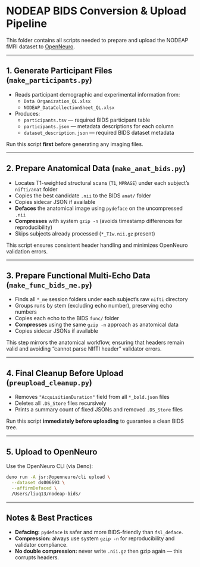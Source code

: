 # NODEAP BIDS Conversion & Upload Pipeline

This folder contains all scripts needed to prepare and upload the NODEAP fMRI dataset to [OpenNeuro](https://openneuro.org/).

---

## 1. Generate Participant Files (`make_participants.py`)

- Reads participant demographic and experimental information from:
  - `Data Organization_QL.xlsx`
  - `NODEAP_DataCollectionSheet_QL.xlsx`
- Produces:
  - `participants.tsv` — required BIDS participant table
  - `participants.json` — metadata descriptions for each column
  - `dataset_description.json` — required BIDS dataset metadata

Run this script **first** before generating any imaging files.

---

## 2. Prepare Anatomical Data (`make_anat_bids.py`)

- Locates T1-weighted structural scans (`T1`, `MPRAGE`) under each subject’s `nifti/anat` folder
- Copies the best candidate `.nii` to the BIDS `anat/` folder
- Copies sidecar JSON if available
- **Defaces** the anatomical image using `pydeface` on the uncompressed `.nii`
- **Compresses** with system `gzip -n` (avoids timestamp differences for reproducibility)
- Skips subjects already processed (`*_T1w.nii.gz` present)

This script ensures consistent header handling and minimizes OpenNeuro validation errors.

---

## 3. Prepare Functional Multi-Echo Data (`make_func_bids_me.py`)

- Finds all `*_me` session folders under each subject’s raw `nifti` directory
- Groups runs by stem (excluding echo number), preserving echo numbers
- Copies each echo to the BIDS `func/` folder
- **Compresses** using the same `gzip -n` approach as anatomical data
- Copies sidecar JSONs if available

This step mirrors the anatomical workflow, ensuring that headers remain valid and avoiding “cannot parse NIfTI header” validator errors.

---

## 4. Final Cleanup Before Upload (`preupload_cleanup.py`)

- Removes `"AcquisitionDuration"` field from all `*_bold.json` files
- Deletes all `.DS_Store` files recursively
- Prints a summary count of fixed JSONs and removed `.DS_Store` files

Run this script **immediately before uploading** to guarantee a clean BIDS tree.

---

## 5. Upload to OpenNeuro

Use the OpenNeuro CLI (via Deno):

```bash
deno run -A jsr:@openneuro/cli upload \
  --dataset ds006693 \
  --affirmDefaced \
  /Users/liuq13/nodeap-bids/
```

---

## Notes & Best Practices

- **Defacing:** `pydeface` is safer and more BIDS-friendly than `fsl_deface`.
- **Compression:** always use system `gzip -n` for reproducibility and validator compliance.
- **No double compression:** never write `.nii.gz` then gzip again — this corrupts headers.

